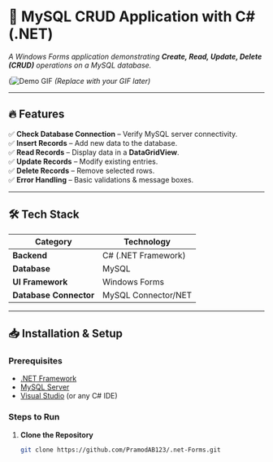 # 🚀 **MySQL CRUD Application with C# (.NET)**  
*A Windows Forms application demonstrating **Create, Read, Update, Delete (CRUD)** operations on a MySQL database.*  

(![Demo GIF](https://via.placeholder.com/800x400?text=MySQL+CRUD+App+Demo](https://github.com/PramodAB123/.net-Forms/blob/32674b093cf4bac48a242b14cc8cb215bc0fe760/student.png)) *(Replace with your GIF later)*  

---

## 🔥 **Features**  
✅ **Check Database Connection** – Verify MySQL server connectivity.  
✅ **Insert Records** – Add new data to the database.  
✅ **Read Records** – Display data in a **DataGridView**.  
✅ **Update Records** – Modify existing entries.  
✅ **Delete Records** – Remove selected rows.  
✅ **Error Handling** – Basic validations & message boxes.  

---

## 🛠 **Tech Stack**  
| **Category**       | **Technology** |
|-------------------|---------------|
| **Backend**       | C# (.NET Framework) |
| **Database**      | MySQL |
| **UI Framework**  | Windows Forms |
| **Database Connector** | MySQL Connector/NET |

---

## 📥 **Installation & Setup**  

### **Prerequisites**  
- [.NET Framework](https://dotnet.microsoft.com/download)  
- [MySQL Server](https://dev.mysql.com/downloads/)  
- [Visual Studio](https://visualstudio.microsoft.com/) (or any C# IDE)  

### **Steps to Run**  
1. **Clone the Repository**  
   ```bash
   git clone https://github.com/PramodAB123/.net-Forms.git
